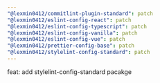 ```yaml
---
"@lexmin0412/commitlint-plugin-standard": patch
"@lexmin0412/eslint-config-react": patch
"@lexmin0412/eslint-config-typescript": patch
"@lexmin0412/eslint-config-vanilla": patch
"@lexmin0412/eslint-config-vue": patch
"@lexmin0412/prettier-config-base": patch
"@lexmin0412/stylelint-config-standard": patch
---
```


feat: add stylelint-config-standard pacakge
